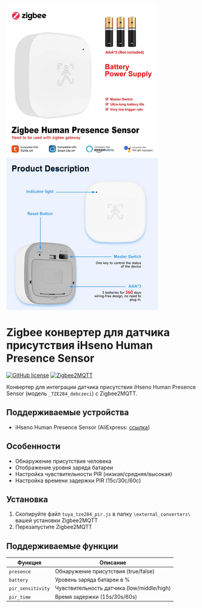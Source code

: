 ﻿![Circuit Diagram](extras/ogjjs81y.png)                ![Device Photo](extras/wd5ta6pj33.png)
# Zigbee конвертер для датчика присутствия iHseno Human Presence Sensor

[![GitHub license](https://img.shields.io/github/license/yourusername/ihseno-presence-sensor-converter)](LICENSE)
[![Zigbee2MQTT](https://img.shields.io/badge/Zigbee2MQTT-supported-blue)](https://www.zigbee2mqtt.io/)

Конвертер для интеграции датчика присутствия iHseno Human Presence Sensor (модель `_TZE284_debczeci`) с Zigbee2MQTT.

## Поддерживаемые устройства
- iHseno Human Presence Sensor (AliExpress: [ссылка](https://aliexpress.ru/item/1005009110929003.html))

## Особенности
- Обнаружение присутствия человека
- Отображение уровня заряда батареи
- Настройка чувствительности PIR (низкая/средняя/высокая)
- Настройка времени задержки PIR (15с/30с/60с)

## Установка
1. Скопируйте файл `tuya_tze284_pir.js` в папку `\external_converters\` вашей установки Zigbee2MQTT
2. Перезапустите Zigbee2MQTT

## Поддерживаемые функции
| Функция | Описание |
|---------|----------|
| `presence` | Обнаружение присутствия (true/false) |
| `battery` | Уровень заряда батареи в % |
| `pir_sensitivity` | Чувствительность датчика (low/middle/high) |
| `pir_time` | Время задержки (15s/30s/60s) |


